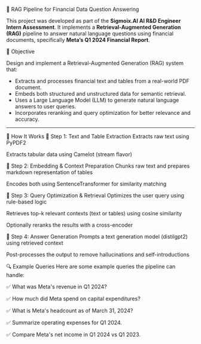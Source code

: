  💼 RAG Pipeline for Financial Data Question Answering

 This project was developed as part of the **Sigmoix.AI AI R&D Engineer Intern Assessment**. It implements a **Retrieval-Augmented Generation (RAG)** pipeline to answer natural language questions using financial documents, specifically **Meta’s Q1 2024 Financial Report**.



📌 Objective

Design and implement a Retrieval-Augmented Generation (RAG) system that:
- Extracts and processes financial text and tables from a real-world PDF document.
- Embeds both structured and unstructured data for semantic retrieval.
- Uses a Large Language Model (LLM) to generate natural language answers to user queries.
- Incorporates reranking and query optimization for better relevance and accuracy.
- --------------------------------------------------------------------------------
📄 How It Works
🔹 Step 1: Text and Table Extraction
Extracts raw text using PyPDF2

Extracts tabular data using Camelot (stream flavor)

🔹 Step 2: Embedding & Context Preparation
Chunks raw text and prepares markdown representation of tables

Encodes both using SentenceTransformer for similarity matching

🔹 Step 3: Query Optimization & Retrieval
Optimizes the user query using rule-based logic

Retrieves top-k relevant contexts (text or tables) using cosine similarity

Optionally reranks the results with a cross-encoder

🔹 Step 4: Answer Generation
Prompts a text generation model (distilgpt2) using retrieved context

Post-processes the output to remove hallucinations and self-introductions

🔍 Example Queries
Here are some example queries the pipeline can handle:

✅ What was Meta's revenue in Q1 2024?

✅ How much did Meta spend on capital expenditures?

✅ What is Meta's headcount as of March 31, 2024?

✅ Summarize operating expenses for Q1 2024.

✅ Compare Meta's net income in Q1 2024 vs Q1 2023.




